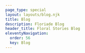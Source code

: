 ```yaml
--- 
page_type: special
layout: layouts/blog.njk 
title: Blog
description: Floriade Blog
header_title: Floral Stories Blog
eleventyNavigation:
  order: 56
  key: Blog
---
```

